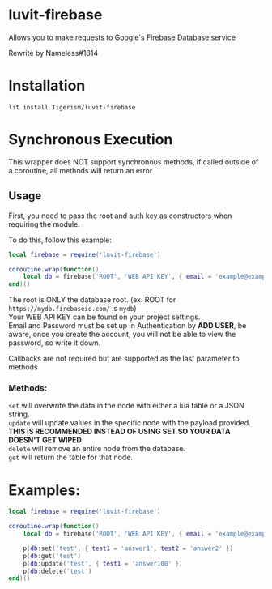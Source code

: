 # luvit-firebase
Allows you to make requests to Google's Firebase Database service

Rewrite by Nameless#1814

# Installation
``lit install Tigerism/luvit-firebase``

# Synchronous Execution
This wrapper does NOT support synchronous methods, if called outside of a coroutine, all methods will return an error

## Usage
First, you need to pass the root and auth key as constructors when requiring the module.

To do this, follow this example:

```lua
local firebase = require('luvit-firebase')

coroutine.wrap(function()
	local db = firebase('ROOT', 'WEB API KEY', { email = 'example@example.com', password = 'password' })
end)()
```

The root is ONLY the database root. (ex. ROOT for `https://mydb.firebaseio.com/` is `mydb`)  
Your WEB API KEY can be found on your project settings.  
Email and Password must be set up in Authentication by **ADD USER**, be aware, once you create the account, you will not be able to view the password, so write it down.

Callbacks are not required but are supported as the last parameter to methods

### Methods:
`set` will overwrite the data in the node with either a lua table or a JSON string.  
`update` will update values in the specific node with the payload provided. **THIS IS RECOMMENDED INSTEAD OF USING SET SO YOUR DATA DOESN'T GET WIPED**  
`delete` will remove an entire node from the database.  
`get` will return the table for that node.

# Examples:
```lua
local firebase = require('luvit-firebase')

coroutine.wrap(function()
	local db = firebase('ROOT', 'WEB API KEY', { email = 'example@example.com', password = 'password' })

	p(db:set('test', { test1 = 'answer1', test2 = 'answer2' })
	p(db:get('test')
	p(db:update('test', { test1 = 'answer100' })
	p(db:delete('test')
end)()
```
